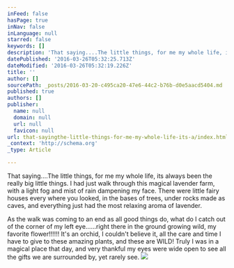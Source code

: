 ```yaml
---
inFeed: false
hasPage: true
inNav: false
inLanguage: null
starred: false
keywords: []
description: 'That saying....The little things, for me my whole life, its always been the really big little things. I had just walk through this magical lavender farm, with a light fog and mist of rain dampening my face. There were little fairy houses every where you looked, in the bases of trees, under rocks made as caves, and everything just had the most relaxing aroma of lavender.'
datePublished: '2016-03-26T05:32:25.713Z'
dateModified: '2016-03-26T05:32:19.226Z'
title: ''
author: []
sourcePath: _posts/2016-03-20-c495ca20-47e6-44c2-b76b-d0e5aacd5404.md
published: true
authors: []
publisher:
  name: null
  domain: null
  url: null
  favicon: null
url: that-sayingthe-little-things-for-me-my-whole-life-its-a/index.html
_context: 'http://schema.org'
_type: Article

---
```

That saying....The little things, for me my whole life, its always been the really big little things. I had just walk through this magical lavender farm, with a light fog and mist of rain dampening my face. There were little fairy houses every where you looked, in the bases of trees, under rocks made as caves, and everything just had the most relaxing aroma of lavender.

As the walk was coming to an end as all good things do, what do I catch out of the corner of my left eye......right there in the ground growing wild, my favorite flower!!!!!! It's an orchid, I couldn't believe it, all the care and time I have to give to these amazing plants, and these are WILD! Truly I was in a magical place that day, and very thankful my eyes were wide open to see all the gifts we are surrounded by, yet rarely see.
![](https://the-grid-user-content.s3-us-west-2.amazonaws.com/34f88454-1cf2-4596-b9dd-38fa0bff471b.jpg)